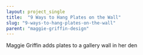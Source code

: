 ```yaml
---
layout: project_single
title:  "9 Ways to Hang Plates on the Wall"
slug: "9-ways-to-hang-plates-on-the-wall"
parent: "maggie-griffin-design"
---
```

Maggie Griffin adds plates to a gallery wall in her den